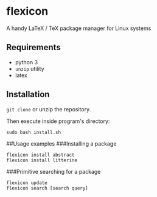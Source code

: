 # flexicon
A handy LaTeX / TeX package manager for Linux systems
## Requirements
* python 3
* ``unzip`` utility
* latex
## Installation
``git clone`` or unzip the repository.

Then execute inside program's directory:
```shell
sudo bash install.sh
```
##Usage examples
###Installing a package
```
flexicon install abstract
flexicon install litterine
```
###Primitive searching for a package
```
flexicon update
flexicon search [search query]
```